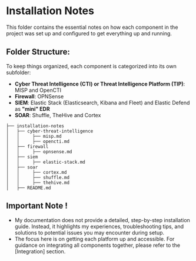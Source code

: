 # Installation Notes
This folder contains the essential notes on how each component in the project was set up and configured to get everything up and running.


## Folder Structure:
To keep things organized, each component is categorized into its own subfolder:

- **Cyber Threat Intelligence (CTI) or Threat Intelligence Platform (TIP)**: MISP and OpenCTI
- **Firewall**: OPNSense
- **SIEM**: Elastic Stack (Elasticsearch, Kibana and Fleet) and Elastic Defend as **"mini" EDR**
- **SOAR**: Shuffle, TheHive and Cortex

```text
├── installation-notes
│   ├── cyber-threat-intelligence
│   │     ├── misp.md
│   │     ├── opencti.md
│   ├── firewall
│   │     ├── opnsense.md
│   ├── siem
│   │     ├── elastic-stack.md
│   ├── soar
│   │     ├── cortex.md
│   │     ├── shuffle.md
│   │     ├── thehive.md
│   ├── README.md

```
## Important Note !
* My documentation does not provide a detailed, step-by-step installation guide. Instead, it highlights my experiences, troubleshooting tips, and solutions to potential issues you may encounter during setup.
* The focus here is on getting each platform up and accessible. For guidance on integrating all components together, please refer to the [Integration] section.

